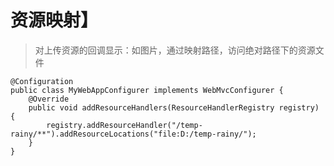 # 资源映射】

>对上传资源的回调显示：如图片，通过映射路径，访问绝对路径下的资源文件

```
@Configuration
public class MyWebAppConfigurer implements WebMvcConfigurer {
    @Override
    public void addResourceHandlers(ResourceHandlerRegistry registry) {
        registry.addResourceHandler("/temp-rainy/**").addResourceLocations("file:D:/temp-rainy/");
    }
}
```